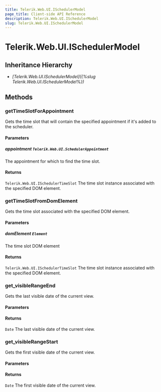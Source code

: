 ```yaml
---
title: Telerik.Web.UI.ISchedulerModel
page_title: Client-side API Reference
description: Telerik.Web.UI.ISchedulerModel
slug: Telerik.Web.UI.ISchedulerModel
---
```


# Telerik.Web.UI.ISchedulerModel  

## Inheritance Hierarchy

* *[Telerik.Web.UI.ISchedulerModel]({%slug Telerik.Web.UI.ISchedulerModel%})*

## Methods

###  getTimeSlotForAppointment

Gets the time slot that will contain the specified appointment if it's added to the scheduler.

#### Parameters

##### appointment `Telerik.Web.UI.SchedulerAppointment`

 The appointment for which to find the time slot. 

#### Returns

`Telerik.Web.UI.ISchedulerTimeSlot`  The time slot instance associated with the specified DOM element. 

###  getTimeSlotFromDomElement

Gets the time slot associated with the specified DOM element.

#### Parameters

##### domElement `Element`

 The time slot DOM element 

#### Returns

`Telerik.Web.UI.ISchedulerTimeSlot`  The time slot instance associated with the specified DOM element. 

###  get_visibleRangeEnd

Gets the last visible date of the current view.

#### Parameters

#### Returns

`Date`  The last visible date of the current view. 

###  get_visibleRangeStart

Gets the first visible date of the current view.

#### Parameters

#### Returns

`Date`  The first visible date of the current view. 


